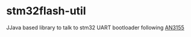 # stm32flash-util
JJava based library to talk to stm32 UART bootloader following [AN3155](https://www.st.com/resource/en/application_note/cd00264342.pdf)
